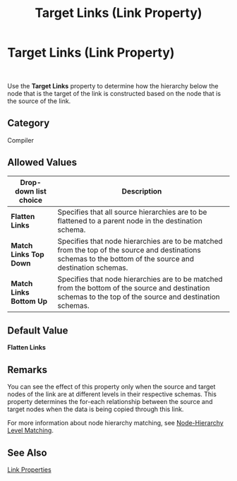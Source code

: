 ﻿---
title: Target Links (Link Property)
TOCTitle: Target Links (Link Property)
ms:assetid: bca1bf68-bc1a-4b48-83f9-cd8e6e5a1bb9
ms:mtpsurl: https://msdn.microsoft.com/library/Aa578372(v=BTS.80)
ms:contentKeyID: 51530870
ms.date: 08/30/2017
mtps_version: v=BTS.80
---

# Target Links (Link Property)

 

Use the **Target Links** property to determine how the hierarchy below the node that is the target of the link is constructed based on the node that is the source of the link.

## Category

Compiler

## Allowed Values

<table>
<thead>
<tr class="header">
<th>Drop-down list choice</th>
<th>Description</th>
</tr>
</thead>
<tbody>
<tr class="odd">
<td><strong>Flatten Links</strong></td>
<td>Specifies that all source hierarchies are to be flattened to a parent node in the destination schema.</td>
</tr>
<tr class="even">
<td><strong>Match Links Top Down</strong></td>
<td>Specifies that node hierarchies are to be matched from the top of the source and destinations schemas to the bottom of the source and destination schemas.</td>
</tr>
<tr class="odd">
<td><strong>Match Links Bottom Up</strong></td>
<td>Specifies that node hierarchies are to be matched from the bottom of the source and destination schemas to the top of the source and destination schemas.</td>
</tr>
</tbody>
</table>


## Default Value

**Flatten Links**

## Remarks

You can see the effect of this property only when the source and target nodes of the link are at different levels in their respective schemas. This property determines the for-each relationship between the source and target nodes when the data is being copied through this link.

For more information about node hierarchy matching, see [Node-Hierarchy Level Matching](https://msdn.microsoft.com/library/aa560350\(v=bts.80\)).

## See Also

[Link Properties](link-properties.md)

